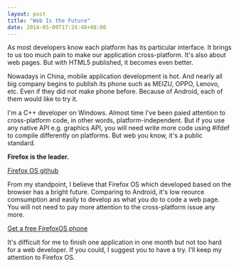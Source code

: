 ```yaml
---
layout: post
title: "Web Is the Future"
date: 2014-05-09T17:24:48+08:00
---
```


As most developers know each platform has its particular interface. It brings to us too much pain to make our application cross-platform. It's also about web pages. But with HTML5 published, it becomes even better.

Nowadays in China, mobile application development is hot. And nearly all big company begins to publish its phone such as MEIZU, OPPO, Lenovo, etc. Even if they did not make phone before. Because of Android, each of them would like to try it.

I'm a C++ developer on Windows. Almost time I've been paied attention to cross-platform code, in other words, platform-independent. But if you use any native API e.g. graphics API, you will need write more code using #ifdef to compile differently on platforms. But web you know, it's a public standard.

<strong>Firefox is the leader.</strong>

[Firefox OS github](https://github.com/mozilla-b2g)

From my standpoint, I believe that Firefox OS which developed based on the browser has a bright future. Comparing to Android, it's low reource comsumption and easily to develop as what you do to code a web page. You will not need to pay more attention to the cross-platform issue any more.

[Get a free FirefoxOS phone](http://outofcomfortzone.net/2014/05/05/publish-a-firefox-os-app-and-get-a-free-phone/)

It's difficult for me to finish one application in one month but not too hard for a web developer. If you could, I suggest you to have a try. I'll keep my attention to Firefox OS.
